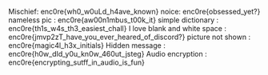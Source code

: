 Mischief:											enc0re{wh0_w0uLd_h4ave_known}
noice:												enc0re{obsessed_yet?}
nameless pic :									enc0re{aw00n1mbus_t00k_it}
simple dictionary : 							enc0re{th1s_w4s_th3_easiest_chall}
I love blank and white space :  		enc0re{jmvp2zT_have_you_ever_heared_of_discord?}
picture not shown :							enc0re{magic4l_h3x_initials}
Hidden message : 							enc0re{h0w_dId_y0u_kn0w_460ut_jsteg}
Audio encryption : 							enc0re{encrypting_sutff_in_audio_is_fun}
